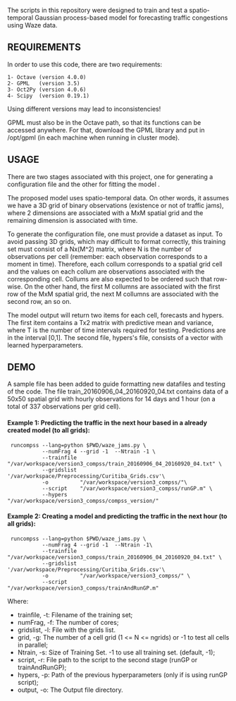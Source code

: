 The scripts in this repository were designed to train and test a spatio-temporal Gaussian process-based model for forecasting traffic congestions using Waze data.

REQUIREMENTS
------------

In order to use this code, there are two requirements:

	1- Octave (version 4.0.0)
	2- GPML   (version 3.5)
	3- Oct2Py (version 4.0.6)
	4- Scipy  (version 0.19.1)

Using different versions may lead to inconsistencies!

GPML must also be in the Octave path, so that its functions can be accessed anywhere.
For that, download the GPML library and put in /opt/gpml (in each machine when running in cluster mode).


USAGE
-----

There are two stages associated with this project, one for generating a configuration file and the other for fitting the model .

The proposed model uses spatio-temporal data. On other words, it assumes we have a 3D grid of binary observations (existence or not of traffic jams), where 2 dimensions are associated with a MxM spatial grid and the remaining dimension is associated with time.

To generate the configuration file, one must provide a dataset as input. To avoid passing 3D grids, which may difficult to format correctly, this training set must consist of a Nx(M^2) matrix, where N is the number of observations per cell (remember: each observation corresponds to a moment in time). Therefore, each collum corresponds to a spatial grid cell and the values on each collum are observations associated with the corresponding cell. Collums are also expected to be ordered such that row-wise. On the other hand, the first M collumns are associated with the first row of the MxM spatial grid, the next M collumns are associated with the second row, an so on.

The model output will return two items for each cell, forecasts and hypers. The first item contains a Tx2 matrix with predictive mean and variance, where T is the number of time intervals required for testing. Predictions are in the interval [0,1]. The second file, hypers's file, consists of a vector with learned hyperparameters.

DEMO
----

A sample file has been added to guide formatting new datafiles and testing of the code. The file train\_20160906\_04\_20160920\_04.txt contains data of a 50x50 spatial grid with hourly observations for 14 days and 1 hour (on a total of 337 observations per grid cell).

#### Example 1: Predicting the traffic in the next hour based in a already created model (to all grids):

     runcompss --lang=python $PWD/waze_jams.py \
               --numFrag 4 --grid -1  --Ntrain -1 \
               --trainfile "/var/workspace/version3_compss/train_20160906_04_20160920_04.txt" \
               --gridslist '/var/workspace/Preprocessing/Curitiba_Grids.csv'\
               -o          "/var/workspace/version3_compss/"\
               --script    "/var/workspace/version3_compss/runGP.m" \
               --hypers    "/var/workspace/version3_compss/compss_version/"

#### Example 2: Creating a model and predicting the traffic in the next hour (to all grids):

     runcompss --lang=python $PWD/waze_jams.py \
               --numFrag 4 --grid -1  --Ntrain -1\
               --trainfile "/var/workspace/version3_compss/train_20160906_04_20160920_04.txt" \
               --gridslist '/var/workspace/Preprocessing/Curitiba_Grids.csv'\
               -o          "/var/workspace/version3_compss/" \
               --script    "/var/workspace/version3_compss/trainAndRunGP.m"





Where:

  * trainfile, -t: Filename of the training set;
  * numFrag, -f:   The number of cores;
  * gridslist, -l:   File with the grids list.
  * grid, -g:      The number of a cell grid (1 <= N <= ngrids) or -1 to test all cells in parallel;
  * Ntrain, -s:    Size of Training Set. -1 to use all training set. (default, -1);
  * script, -r:    File path to the script to the second stage (runGP or trainAndRunGP);
  * hypers, -p:    Path of the previous hyperparameters (only if is using runGP script);
  * output, -o:    The Output file directory.
